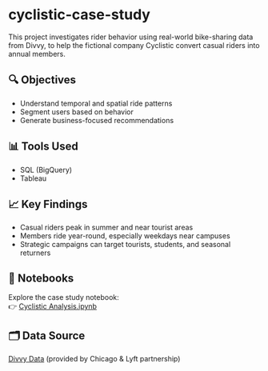 # cyclistic-case-study

This project investigates rider behavior using real-world bike-sharing data from Divvy, to help the fictional company Cyclistic convert casual riders into annual members.

## 🔍 Objectives
- Understand temporal and spatial ride patterns
- Segment users based on behavior
- Generate business-focused recommendations

## 📊 Tools Used
- SQL (BigQuery)
- Tableau

## 📈 Key Findings
- Casual riders peak in summer and near tourist areas
- Members ride year-round, especially weekdays near campuses
- Strategic campaigns can target tourists, students, and seasonal returners

## 🔗 Notebooks
Explore the case study notebook:  
👉 [Cyclistic Analysis.ipynb](notebooks/cyclistic_analysis.ipynb)

## 🗂️ Data Source
[Divvy Data](https://divvy-tripdata.s3.amazonaws.com/index.html) (provided by Chicago & Lyft partnership)
